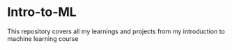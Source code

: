 # Intro-to-ML
This repository covers all my learnings and projects from my introduction to machine learning course
